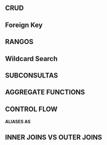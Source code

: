 

## CRUD

## Foreign Key

## RANGOS

## Wildcard Search

## SUBCONSULTAS

## AGGREGATE FUNCTIONS

## CONTROL FLOW

#### ALIASES AS

## INNER JOINS VS OUTER JOINS

